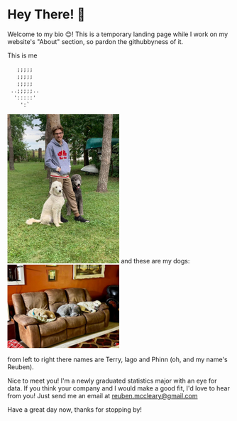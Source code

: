 # Hey There! :wave:

Welcome to my bio :blush:! This is a temporary landing page while I work on my website's "About" section, so pardon the githubbyness of it. 

This is me
```
   ;;;;;
   ;;;;;
   ;;;;;
 ..;;;;;..
  ':::::'
    ':`
```
<img src="raw/me2.jpg" width="50%" height="50%">
and these are my dogs:


<img src="raw/dogs.jpg" width="50%" height="50%">

from left to right there names are Terry, Iago and Phinn (oh, and my name's Reuben).

Nice to meet you! I'm a newly graduated statistics major with an eye for data. If you think your company and I would make a good fit, I'd love to hear from you! Just send me an email at reuben.mccleary@gmail.com

Have a great day now, thanks for stopping by!

